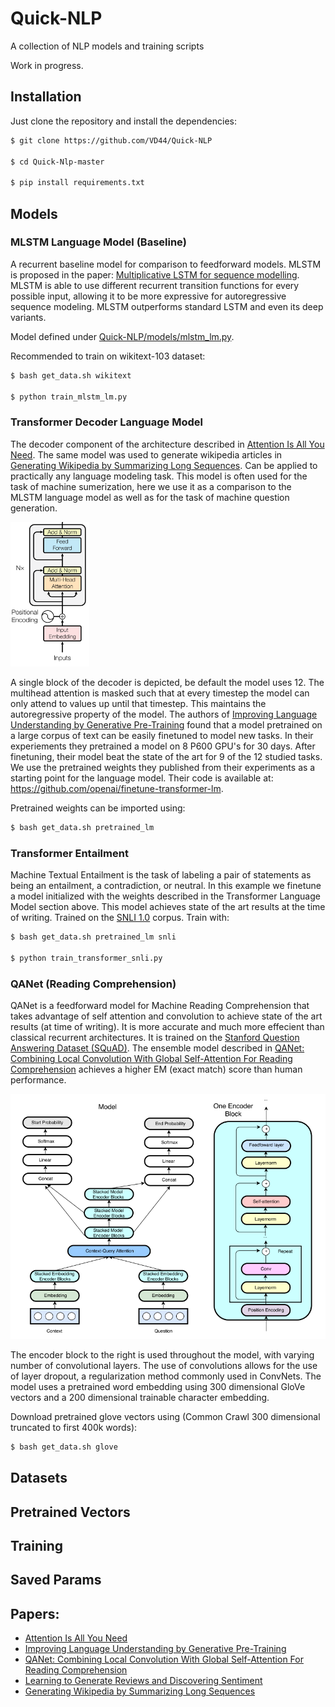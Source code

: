 # Quick-NLP
A collection of NLP models and training scripts

Work in progress.

## Installation
Just clone the repository and install the dependencies:

```bash
$ git clone https://github.com/VD44/Quick-NLP

$ cd Quick-Nlp-master

$ pip install requirements.txt
```
## Models

### MLSTM Language Model (Baseline)

A recurrent baseline model for comparison to feedforward models. MLSTM is proposed in the paper: [Multiplicative LSTM for sequence modelling](https://arxiv.org/pdf/1609.07959.pdf). MLSTM is able to use different recurrent transition functions for every possible input, allowing it to be more expressive for autoregressive sequence modeling. MLSTM outperforms standard LSTM and even its deep variants.

Model defined under [Quick-NLP/models/mlstm_lm.py](https://github.com/VD44/Quick-NLP/blob/master/models/mlstm_lm.py).

Recommended to train on wikitext-103 dataset:
```bash
$ bash get_data.sh wikitext

$ python train_mlstm_lm.py
```

### Transformer Decoder Language Model

The decoder component of the architecture described in [Attention Is All You Need](https://s3-us-west-2.amazonaws.com/openai-assets/research-covers/language-unsupervised/language_understanding_paper.pdf). The same model was used to generate wikipedia articles in [Generating Wikipedia by Summarizing Long Sequences](https://arxiv.org/pdf/1801.10198.pdf). Can be applied to practically any language modeling task. This model is often used for the task of machine sumerization, here we use it as a comparison to the MLSTM language model as well as for the task of machine question generation.

<img src="./transformer_decoder.png" width="25%">

A single block of the decoder is depicted, be default the model uses 12. The multihead attention is masked such that at every timestep the model can only attend to values up until that timestep. This maintains the autoregressive property of the model. The authors of [Improving Language Understanding by Generative Pre-Training](https://s3-us-west-2.amazonaws.com/openai-assets/research-covers/language-unsupervised/language_understanding_paper.pdf) found that a model pretrained on a large corpus of text can be easily finetuned to model new tasks. In their experiements they pretrained a model on 8 P600 GPU's for 30 days. After finetuning, their model beat the state of the art for 9 of the 12 studied tasks. We use the pretrained weights they published from their experiments as a starting point for the language model. Their code is available at: https://github.com/openai/finetune-transformer-lm. 

Pretrained weights can be imported using:
```bash
$ bash get_data.sh pretrained_lm
```

### Transformer Entailment
Machine Textual Entailment is the task of labeling a pair of statements as being an entailment, a contradiction, or neutral. In this example we finetune a model initialized with the weights described in the Transformer Language Model section above. This model achieves state of the art results at the time of writing. Trained on the [SNLI 1.0](https://nlp.stanford.edu/projects/snli/) corpus. Train with:
```bash
$ bash get_data.sh pretrained_lm snli

$ python train_transformer_snli.py
```

### QANet (Reading Comprehension)
QANet is a feedforward model for Machine Reading Comprehension that takes advantage of self attention and convolution to achieve state of the art results (at time of writing). It is more accurate and much more effecient than classical recurrent architectures. It is trained on the [Stanford Question Answering Dataset (SQuAD)](https://rajpurkar.github.io/SQuAD-explorer/). The ensemble model described in [QANet: Combining Local Convolution With Global Self-Attention For Reading Comprehension](https://arxiv.org/pdf/1804.09541.pdf) achieves a higher EM (exact match) score than human performance.

<img src="./qanet.png">

The encoder block to the right is used throughout the model, with varying number of convolutional
layers. The use of convolutions allows for the use of layer dropout, a regularization method commonly used in
ConvNets. The model uses a pretrained word embedding using 300 dimensional GloVe vectors and a 200 dimensional trainable character embedding.

Download pretrained glove vectors using (Common Crawl 300 dimensional truncated to first 400k words):
```bash
$ bash get_data.sh glove
```

## Datasets

## Pretrained Vectors

## Training

## Saved Params

## Papers:

* [Attention Is All You Need](https://arxiv.org/pdf/1706.03762.pdf)
* [Improving Language Understanding by Generative Pre-Training](https://s3-us-west-2.amazonaws.com/openai-assets/research-covers/language-unsupervised/language_understanding_paper.pdf)
* [QANet: Combining Local Convolution With Global Self-Attention For Reading Comprehension](https://arxiv.org/pdf/1804.09541.pdf)
* [Learning to Generate Reviews and Discovering Sentiment](https://arxiv.org/pdf/1704.01444.pdf)
* [Generating Wikipedia by Summarizing Long Sequences](https://arxiv.org/pdf/1801.10198.pdf)
